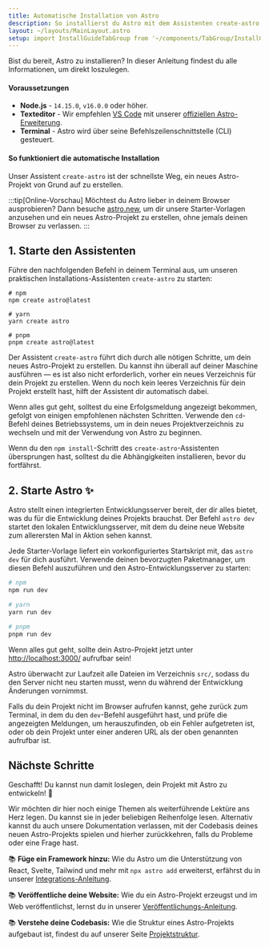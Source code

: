 ```yaml
---
title: Automatische Installation von Astro
description: So installierst du Astro mit dem Assistenten create-astro und NPM, PNPM oder Yarn.
layout: ~/layouts/MainLayout.astro
setup: import InstallGuideTabGroup from '~/components/TabGroup/InstallGuideTabGroup.astro';
---
```

Bist du bereit, Astro zu installieren? In dieser Anleitung findest du alle Informationen, um direkt loszulegen.

#### Voraussetzungen

- **Node.js** - `14.15.0`, `v16.0.0` oder höher.
- **Texteditor** - Wir empfehlen [VS Code](https://code.visualstudio.com/) mit unserer [offiziellen Astro-Erweiterung](https://marketplace.visualstudio.com/items?itemName=astro-build.astro-vscode).
- **Terminal** - Astro wird über seine Befehlszeilenschnittstelle (CLI) gesteuert.

<InstallGuideTabGroup />

#### So funktioniert die automatische Installation

Unser Assistent `create-astro` ist der schnellste Weg, ein neues Astro-Projekt von Grund auf zu erstellen.

:::tip[Online-Vorschau]
Möchtest du Astro lieber in deinem Browser ausprobieren? Dann besuche [astro.new](https://astro.new/), um dir unsere Starter-Vorlagen anzusehen und ein neues Astro-Projekt zu erstellen, ohne jemals deinen Browser zu verlassen.
:::

## 1. Starte den Assistenten

Führe den nachfolgenden Befehl in deinem Terminal aus, um unseren praktischen Installations-Assistenten `create-astro` zu starten:

```shell
# npm
npm create astro@latest

# yarn
yarn create astro

# pnpm
pnpm create astro@latest
```

Der Assistent `create-astro` führt dich durch alle nötigen Schritte, um dein neues Astro-Projekt zu erstellen. Du kannst ihn überall auf deiner Maschine ausführen — es ist also nicht erforderlich, vorher ein neues Verzeichnis für dein Projekt zu erstellen. Wenn du noch kein leeres Verzeichnis für dein Projekt erstellt hast, hilft der Assistent dir automatisch dabei.

Wenn alles gut geht, solltest du eine Erfolgsmeldung angezeigt bekommen, gefolgt von einigen empfohlenen nächsten Schritten. Verwende den `cd`-Befehl deines Betriebssystems, um in dein neues Projektverzeichnis zu wechseln und mit der Verwendung von Astro zu beginnen.

Wenn du den `npm install`-Schritt des `create-astro`-Assistenten übersprungen hast, solltest du die Abhängigkeiten installieren, bevor du fortfährst.

## 2. Starte Astro ✨

Astro stellt einen integrierten Entwicklungsserver bereit, der dir alles bietet, was du für die Entwicklung deines Projekts brauchst. Der Befehl `astro dev` startet den lokalen Entwicklungsserver, mit dem du deine neue Website zum allerersten Mal in Aktion sehen kannst.

Jede Starter-Vorlage liefert ein vorkonfiguriertes Startskript mit, das `astro dev` für dich ausführt. Verwende deinen bevorzugten Paketmanager, um diesen Befehl auszuführen und den Astro-Entwicklungsserver zu starten:

```bash
# npm
npm run dev

# yarn
yarn run dev

# pnpm
pnpm run dev
```

Wenn alles gut geht, sollte dein Astro-Projekt jetzt unter [http://localhost:3000/](http://localhost:3000/) aufrufbar sein!

Astro überwacht zur Laufzeit alle Dateien im Verzeichnis `src/`, sodass du den Server nicht neu starten musst, wenn du während der Entwicklung Änderungen vornimmst.

Falls du dein Projekt nicht im Browser aufrufen kannst, gehe zurück zum Terminal, in dem du den `dev`-Befehl ausgeführt hast, und prüfe die angezeigten Meldungen, um herauszufinden, ob ein Fehler aufgetreten ist, oder ob dein Projekt unter einer anderen URL als der oben genannten aufrufbar ist.

## Nächste Schritte

Geschafft! Du kannst nun damit loslegen, dein Projekt mit Astro zu entwickeln! 🥳

Wir möchten dir hier noch einige Themen als weiterführende Lektüre ans Herz legen. Du kannst sie in jeder beliebigen Reihenfolge lesen. Alternativ kannst du auch unsere Dokumentation verlassen, mit der Codebasis deines neuen Astro-Projekts spielen und hierher zurückkehren, falls du Probleme oder eine Frage hast.

📚 **Füge ein Framework hinzu:** Wie du Astro um die Unterstützung von React, Svelte, Tailwind und mehr mit `npx astro add` erweiterst, erfährst du in unserer [Integrations-Anleitung](/de/guides/integrations-guide/).

📚 **Veröffentliche deine Website:** Wie du ein Astro-Projekt erzeugst und im Web veröffentlichst, lernst du in unserer [Veröffentlichungs-Anleitung](/de/guides/deploy/).

📚 **Verstehe deine Codebasis:** Wie die Struktur eines Astro-Projekts aufgebaut ist, findest du auf unserer Seite [Projektstruktur](/de/core-concepts/project-structure/).
